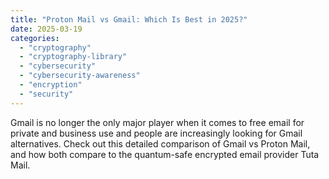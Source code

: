 ```yaml
---
title: "Proton Mail vs Gmail: Which Is Best in 2025?"
date: 2025-03-19
categories: 
  - "cryptography"
  - "cryptography-library"
  - "cybersecurity"
  - "cybersecurity-awareness"
  - "encryption"
  - "security"
---
```


Gmail is no longer the only major player when it comes to free email for private and business use and people are increasingly looking for Gmail alternatives. Check out this detailed comparison of Gmail vs Proton Mail, and how both compare to the quantum-safe encrypted email provider Tuta Mail.

